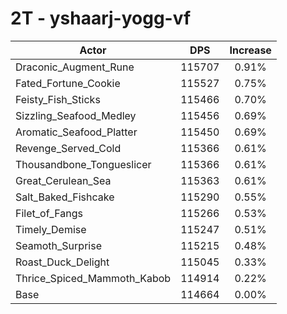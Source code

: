# 2T - yshaarj-yogg-vf
| Actor | DPS | Increase |
|---|:---:|:---:|
|Draconic_Augment_Rune|115707|0.91%|
|Fated_Fortune_Cookie|115527|0.75%|
|Feisty_Fish_Sticks|115466|0.70%|
|Sizzling_Seafood_Medley|115456|0.69%|
|Aromatic_Seafood_Platter|115450|0.69%|
|Revenge_Served_Cold|115366|0.61%|
|Thousandbone_Tongueslicer|115366|0.61%|
|Great_Cerulean_Sea|115363|0.61%|
|Salt_Baked_Fishcake|115290|0.55%|
|Filet_of_Fangs|115266|0.53%|
|Timely_Demise|115247|0.51%|
|Seamoth_Surprise|115215|0.48%|
|Roast_Duck_Delight|115045|0.33%|
|Thrice_Spiced_Mammoth_Kabob|114914|0.22%|
|Base|114664|0.00%|
